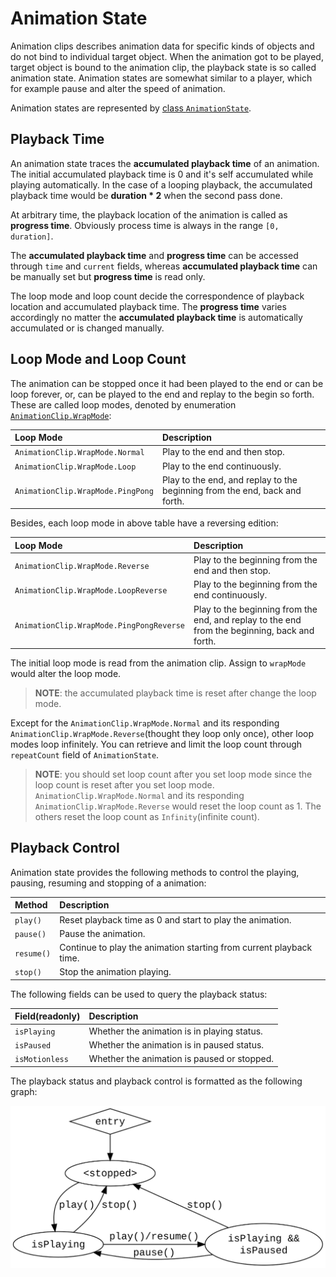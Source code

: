 
# Animation State

Animation clips describes animation data for specific kinds of objects and do not bind to individual target object. When the animation got to be played, target object is bound to the animation clip, the playback state is so called animation state. Animation states are somewhat similar to a player, which for example pause and alter the speed of animation.

Animation states are represented by [class `AnimationState`](__APIDOC__/en/classes/animation.animationstate-1.html).

## Playback Time

An animation state traces the **accumulated playback time** of an animation. The initial accumulated playback time is 0 and it's self accumulated while playing automatically. In the case of a looping playback, the accumulated playback time would be **duration * 2** when the second pass done.

At arbitrary time, the playback location of the animation is called as **progress time**. Obviously process time is always in the range `[0, duration]`.

The **accumulated playback time** and **progress time** can be accessed through `time` and `current` fields, whereas **accumulated playback time** can be manually set but **progress time** is read only.

The loop mode and loop count decide the correspondence of playback location and accumulated playback time. The **progress time** varies accordingly no matter the **accumulated playback time** is automatically accumulated or is changed manually.

## Loop Mode and Loop Count

The animation can be stopped once it had been played to the end or can be loop forever, or, can be played to the end and replay to the begin so forth. These are called loop modes, denoted by enumeration [`AnimationClip.WrapMode`](__APIDOC__/en/enums/animation.wrapmode.html):

| Loop Mode | Description |
| :--- | :--- |
| `AnimationClip.WrapMode.Normal`  | Play to the end and then stop. |
| `AnimationClip.WrapMode.Loop`    | Play to the end continuously. |
| `AnimationClip.WrapMode.PingPong` | Play to the end, and replay to the beginning from the end, back and forth. |

Besides, each loop mode in above table have a reversing edition:

| Loop Mode | Description |
| :--- | :--- |
| `AnimationClip.WrapMode.Reverse`  | Play to the beginning from the end and then stop. |
| `AnimationClip.WrapMode.LoopReverse`    | Play to the beginning from the end continuously. |
| `AnimationClip.WrapMode.PingPongReverse` | Play to the beginning from the end, and replay to the end from the beginning, back and forth. |

The initial loop mode is read from the animation clip. Assign to `wrapMode` would alter the loop mode.

> **NOTE**: the accumulated playback time is reset after change the loop mode.

Except for the `AnimationClip.WrapMode.Normal` and its responding `AnimationClip.WrapMode.Reverse`(thought they loop only once), other loop modes loop infinitely. You can retrieve and limit the loop count through `repeatCount` field of `AnimationState`.

> **NOTE**: you should set loop count after you set loop mode since the loop count is reset after you set loop mode. `AnimationClip.WrapMode.Normal` and its responding `AnimationClip.WrapMode.Reverse` would reset the loop count as 1. The others reset the loop count as `Infinity`(infinite count).

## Playback Control

Animation state provides the following methods to control the playing, pausing, resuming and stopping of a animation:

| Method | Description |
| :--- | :--- |
| `play()`  | Reset playback time as 0 and start to play the animation. |
| `pause()`    | Pause the animation. |
| `resume()` | Continue to play the animation starting from current playback time. |
| `stop()` | Stop the animation playing. |

The following fields can be used to query the playback status:

| Field(readonly) | Description |
| :--- | :--- |
| `isPlaying`  | Whether the animation is in playing status. |
| `isPaused`    | Whether the animation is in paused status. |
| `isMotionless` | Whether the animation is paused or stopped. |

The playback status and playback control is formatted as the following graph:

![Playback control](./playback-control.svg)
